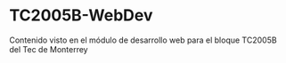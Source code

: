 # TC2005B-WebDev
Contenido visto en el módulo de desarrollo web para el bloque TC2005B del Tec de Monterrey
